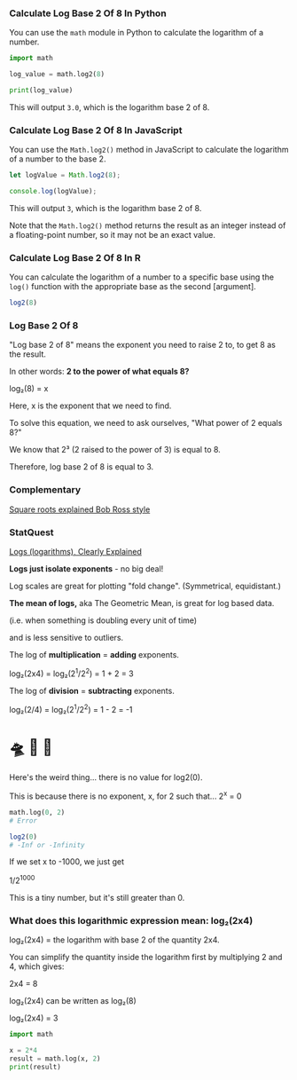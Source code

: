 ### Calculate Log Base 2 Of 8 In Python

You can use the `math` module in Python to calculate the logarithm of a number.

```py
import math

log_value = math.log2(8)

print(log_value)
```

This will output `3.0`, which is the logarithm base 2 of 8.


### Calculate Log Base 2 Of 8 In JavaScript

You can use the `Math.log2()` method in JavaScript to calculate the logarithm of a number to the base 2.

```js
let logValue = Math.log2(8);

console.log(logValue);
```

This will output `3`, which is the logarithm base 2 of 8. 

Note that the `Math.log2()` method returns the result as an integer instead of a floating-point number, so it may not be an exact value.

### Calculate Log Base 2 Of 8 In R

You can calculate the logarithm of a number to a specific base using the `log()` function with the appropriate base as the second [argument].

```r
log2(8)
```

### Log Base 2 Of 8

"Log base 2 of 8" means the exponent you need to raise 2 to, to get 8 as the result.

In other words: **2 to the power of what equals 8?**

log₂(8) = x

Here, x is the exponent that we need to find.

To solve this equation, we need to ask ourselves, "What power of 2 equals 8?"

We know that 2³ (2 raised to the power of 3) is equal to 8.

Therefore, log base 2 of 8 is equal to 3.


### Complementary

[Square roots explained Bob Ross style](https://youtu.be/ocSq6v0Mmt0)

### StatQuest

[Logs (logarithms), Clearly Explained](https://youtu.be/VSi0Z04fWj0)

**Logs just isolate exponents** - no big deal!

Log scales are great for plotting "fold change".  (Symmetrical, equidistant.)

**The mean of logs,** aka The Geometric Mean, is great for log based data.

(i.e. when something is doubling every unit of time)

and is less sensitive to outliers.

The log of **multiplication** = **adding** exponents.

log₂(2x4) = log₂(2<sup>1</sup>/2<sup>2</sup>) = 1 + 2 = 3

The log of **division** = **subtracting** exponents. 

log₂(2/4) = log₂(2<sup>1</sup>/2<sup>2</sup>) = 1 - 2 = -1

# 🛸 👾 🚀

Here's the weird thing... there is no value for log2(0).

This is because there is no exponent, x, for 2 such that... 2<sup>x</sup> = 0 <br>

```py
math.log(0, 2)
# Error
```

```r
log2(0)
# -Inf or -Infinity
```

If we set x to -1000, we just get <br>

1/2<sup>1000</sup>

This is a tiny number, but it's still greater than 0.

### What does this logarithmic expression mean: log₂(2x4)

log₂(2x4) = the logarithm with base 2 of the quantity 2x4.

You can simplify the quantity inside the logarithm first by multiplying 2 and 4, which gives:

2x4 = 8

log₂(2x4) can be written as log₂(8)

log₂(2x4) = 3

```py
import math

x = 2*4
result = math.log(x, 2)
print(result)
```

<br>
